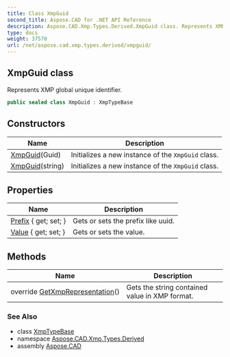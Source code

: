 ```yaml
---
title: Class XmpGuid
second_title: Aspose.CAD for .NET API Reference
description: Aspose.CAD.Xmp.Types.Derived.XmpGuid class. Represents XMP global unique identifier
type: docs
weight: 37570
url: /net/aspose.cad.xmp.types.derived/xmpguid/
---
```

## XmpGuid class

Represents XMP global unique identifier.

```csharp
public sealed class XmpGuid : XmpTypeBase
```

## Constructors

| Name | Description |
| --- | --- |
| [XmpGuid](xmpguid/#constructor)(Guid) | Initializes a new instance of the `XmpGuid` class. |
| [XmpGuid](xmpguid/#constructor_1)(string) | Initializes a new instance of the `XmpGuid` class. |

## Properties

| Name | Description |
| --- | --- |
| [Prefix](../../aspose.cad.xmp.types.derived/xmpguid/prefix/) { get; set; } | Gets or sets the prefix like uuid. |
| [Value](../../aspose.cad.xmp.types.derived/xmpguid/value/) { get; set; } | Gets or sets the value. |

## Methods

| Name | Description |
| --- | --- |
| override [GetXmpRepresentation](../../aspose.cad.xmp.types.derived/xmpguid/getxmprepresentation/)() | Gets the string contained value in XMP format. |

### See Also

* class [XmpTypeBase](../../aspose.cad.xmp.types/xmptypebase/)
* namespace [Aspose.CAD.Xmp.Types.Derived](../../aspose.cad.xmp.types.derived/)
* assembly [Aspose.CAD](../../)


